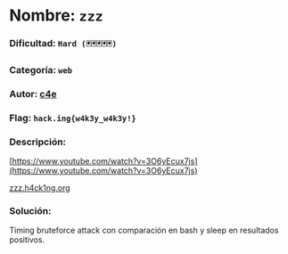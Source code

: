 # Nombre: `zzz`
### Dificultad: `Hard (🃏🃏🃏🃏🃏)`
### Categoría: `web`
### Autor: [c4e](https://c4ebt.github.io/)
### Flag: `hack.ing{w4k3y_w4k3y!}`

### Descripción:
[https://www.youtube.com/watch?v=3O6yEcux7js](https://www.youtube.com/watch?v=3O6yEcux7js)

[zzz.h4ck1ng.org](http://zzz.h4ck1ng.org)


### Solución:
Timing bruteforce attack con comparación en bash y sleep en resultados positivos.
